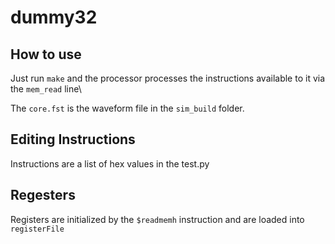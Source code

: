 # dummy32

## How to use

Just run `make` and the processor processes the instructions available to it via the `mem_read` line\

The `core.fst` is the waveform file in the `sim_build` folder. 

## Editing Instructions

Instructions are a list of hex values in the test.py

## Regesters

Registers are initialized by the `$readmemh` instruction and are loaded into `registerFile`